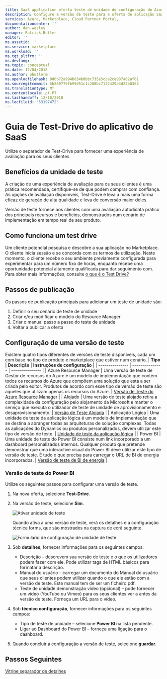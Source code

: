 ```yaml
---
title: SaaS application oferta teste de unidade de configuração do Azure | Documentos da Microsoft
description: Configure a versão de teste para a oferta de aplicação SaaS no Azure Marketplace.
services: Azure, Marketplace, Cloud Partner Portal,
documentationcenter: ''
author: dan-wesley
manager: Patrick.Butler
editor: ''
ms.assetid: ''
ms.service: marketplace
ms.workload: ''
ms.tgt_pltfrm: ''
ms.devlang: ''
ms.topic: conceptual
ms.date: 12/04/2018
ms.author: pbutlerm
ms.openlocfilehash: 9d6b72a994b034b0bbc735e5cca2ce987a02af61
ms.sourcegitcommit: 5b869779fb99d51c1c288bc7122429a3d22a0363
ms.translationtype: MT
ms.contentlocale: pt-PT
ms.lasthandoff: 12/10/2018
ms.locfileid: "53197472"
---
```

# <a name="saas-application-test-drive-tab"></a>Guia de Test-Drive do aplicativo de SaaS

Utilize o separador de Test-Drive para fornecer uma experiência de avaliação para os seus clientes.

## <a name="test-drive-benefits"></a>Benefícios da unidade de teste

A criação de uma experiência de avaliação para os seus clientes é uma prática recomendada, certifique-se de que podem comprar com confiança. As opções de avaliação disponíveis, Test-Drive é leva a mais uma forma eficaz de geração de alta qualidade e leva de conversão maior deles.

Versão de teste fornece aos clientes com uma avaliação autodidata prático dos principais recursos e benefícios, demonstrados num cenário de implementação em tempo real de seu produto.

## <a name="how-a-test-drive-works"></a>Como funciona um test drive

Um cliente potencial pesquisa e descobre a sua aplicação no Marketplace. O cliente inicia sessão e se concorda com os termos de utilização. Neste momento, o cliente recebe o seu ambiente previamente configurada para experimentar para um número fixo de horas, enquanto recebe uma oportunidade potencial altamente qualificada para dar seguimento com. Para obter mais informações, consulte [o que é o Test Drive?](https://docs.microsoft.com/azure/marketplace/cloud-partner-portal-orig/what-is-test-drive)

## <a name="publishing-steps"></a>Passos de publicação

Os passos de publicação principais para adicionar um teste de unidade são:

1. Definir o seu cenário de teste de unidade
2. Criar e/ou modificar o modelo do Resource Manager
3. Criar o manual passo a passo do teste de unidade
4. Voltar a publicar a oferta

## <a name="setting-up-a-test-drive"></a>Configuração de uma versão de teste

Existem quatro tipos diferentes de versões de teste disponíveis, cada um com base no tipo de produto e marketplace que estiver num cenário.
|  **Tipo**          |  **Descrição**  |  **Instruções de configuração**  |
|  ---------------   |  ---------------  |  ---------------  |
|     Azure Resource Manager               |    Uma versão de teste de Gestor de recursos do Azure é um modelo de implementação que contém todos os recursos do Azure que compõem uma solução que está a ser criada pelo editor. Produtos de acordo com esse tipo de versão de teste são aqueles que utilizam apenas os recursos do Azure.               |       [Versão de Teste do Azure Resource Manager](https://docs.microsoft.com/azure/marketplace/cloud-partner-portal-orig/azure-resource-manager-test-drive)            |
|       Alojado             |       Uma versão de teste alojado retira a complexidade da configuração pelo alojamento da Microsoft e manter o serviço que executa o utilizador de teste de unidade de aprovisionamento e desaprovisionamento.             |         [Versão de Teste Alojada](https://docs.microsoft.com/azure/marketplace/cloud-partner-portal-orig/hosted-test-drive)          |
|      Aplicação Lógica              |       Uma unidade de teste da aplicação lógica é um modelo de implementação que se destina a abranger todas as arquiteturas de solução complexas. Todas as aplicações do Dynamics ou produtos personalizados, devem utilizar este tipo de versão de teste.            |      [Unidade de teste da aplicação lógica](https://docs.microsoft.com/azure/marketplace/cloud-partner-portal-orig/logic-app-test-drive)             |
|       Power BI             |         Uma unidade de teste do Power BI consiste num link incorporado a um dashboard personalizados internos. Qualquer produto que pretende demonstrar que uma interactive visual do Power BI deve utilizar este tipo de versão de teste. É tudo o que precisa para carregar o URL de BI de energia incorporados.          |        [Versão de teste de BI de energia](#Power-BI-test-drive)           |

### <a name="power-bi-test-drive"></a>Versão de teste do Power BI

Utilize os seguintes passos para configurar uma versão de teste.

1. Na nova oferta, selecione **Test-Drive**.
2. Na versão de teste, selecione **Sim**.

   ![Ativar unidade de teste](./media/saas-enable-test-drive.png)

   Quando ativa a uma versão de teste, verá os detalhes e a configuração técnica forms, que são mostrados na captura de ecrã seguinte.

   ![Formulário de configuração de unidade de teste](./media/saas-test-drive-yes.png)

3. Sob **detalhes**, fornecer informações para os seguintes campos:
  
   - Descrição – descrevem sua versão de teste e o que os utilizadores podem fazer com ele. Pode utilizar tags de HTML básicos para formatar a descrição.
   - Manual do usuário – carregar um documento do Manual do usuário que seus clientes podem utilizar quando o que ele estão com a versão de teste. Este manual tem de ser um ficheiro pdf.
   - Teste de unidade demonstração vídeo (opcional) – pode fornecer um vídeo (YouTube ou Vimeo) para os seus clientes ver a antes da versão de teste. Forneça um URL para o vídeo.

4. Sob **técnico configuração**, fornecer informações para os seguintes campos:

   - Tipo de teste de unidade – selecione **Power BI** na lista pendente.
   - Ligar ao Dashboard do Power BI – forneça uma ligação para o dashboard.

5. Quando concluir a configuração a versão de teste, selecione **guardar**.


## <a name="next-steps"></a>Passos Seguintes

[Vitrine separador de detalhes](./cpp-storefront-tab.md)